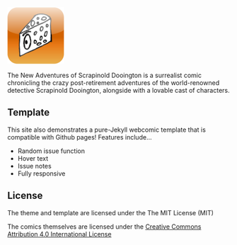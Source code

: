 <img alt="Scrapinold Logo" src="favicon.png" width="128" height="128" />

The New Adventures of Scrapinold Dooington is a surrealist comic chronicling the crazy post-retirement adventures of the world-renowned detective Scrapinold Dooington, alongside with a lovable cast of characters.

## Template

This site also demonstrates a pure-Jekyll webcomic template that is compatible with Github pages! Features include...

* Random issue function
* Hover text
* Issue notes
* Fully responsive

## License
The theme and template are licensed under the The MIT License (MIT)

The comics themselves are licensed under the [Creative Commons Attribution 4.0 International License](http://creativecommons.org/licenses/by/4.0/)

